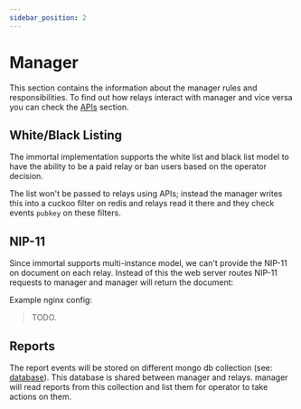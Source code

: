 ```yaml
---
sidebar_position: 2
---
```


# Manager

This section contains the information about the manager rules and responsibilities. To find out how relays interact with manager and vice versa you can check the [APIs](./apis.md) section.

## White/Black Listing

The immortal implementation supports the white list and black list model to have the ability to be a paid relay or ban users based on the operator decision.

The list won't be passed to relays using APIs; instead the manager writes this into a cuckoo filter on redis and relays read it there and they check events `pubkey` on these filters.

## NIP-11

Since immortal supports multi-instance model, we can't provide the NIP-11 on document on each relay. Instead of this the web server routes NIP-11 requests to manager and manager will return the document:

Example nginx config:

> TODO.

## Reports

The report events will be stored on different mongo db collection (see: [database](../code/database.md)). This database is shared between manager and relays. manager will read reports from this collection and list them for operator  to take actions on them.

